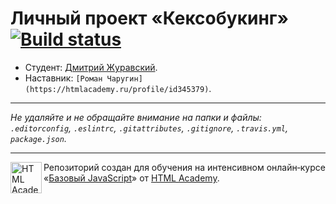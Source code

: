 ﻿# Личный проект «Кексобукинг» [![Build status][travis-image]][travis-url]

* Студент: [Дмитрий Журавский](https://up.htmlacademy.ru/javascript/11/user/110311).
* Наставник: `[Роман Чаругин](https://htmlacademy.ru/profile/id345379)`.

---

_Не удаляйте и не обращайте внимание на папки и файлы:_<br>
_`.editorconfig`, `.eslintrc`, `.gitattributes`, `.gitignore`, `.travis.yml`, `package.json`._

---

<a href="https://htmlacademy.ru/intensive/javascript"><img align="left" width="50" height="50" title="HTML Academy" src="https://up.htmlacademy.ru/static/img/intensive/javascript/logo-for-github.svg"></a>

Репозиторий создан для обучения на интенсивном онлайн‑курсе «[Базовый JavaScript](https://htmlacademy.ru/intensive/javascript)» от [HTML Academy](https://htmlacademy.ru).

[travis-image]: https://travis-ci.org/htmlacademy-javascript/110311-keksobooking.svg?branch=master
[travis-url]: https://travis-ci.org/htmlacademy-javascript/110311-keksobooking
